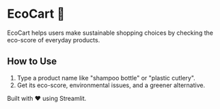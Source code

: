 
# EcoCart 🌱

EcoCart helps users make sustainable shopping choices by checking the eco-score of everyday products.

## How to Use

1. Type a product name like "shampoo bottle" or "plastic cutlery".
2. Get its eco-score, environmental issues, and a greener alternative.

Built with ❤️ using Streamlit.
